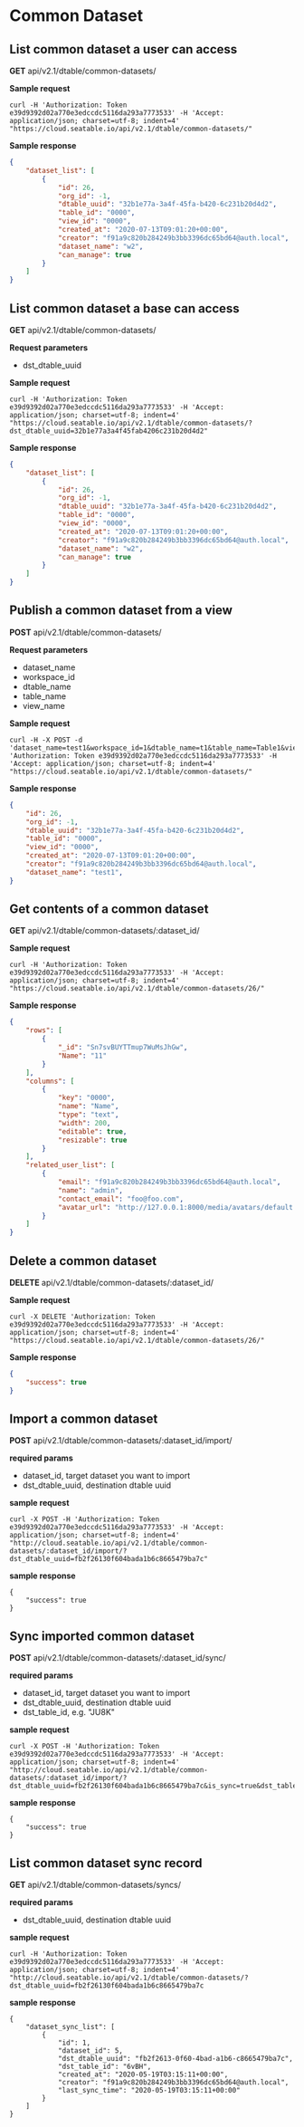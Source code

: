 # Common Dataset

## List common dataset a user can access

**GET** api/v2.1/dtable/common-datasets/

**Sample request**

```
curl -H 'Authorization: Token e39d9392d02a770e3edccdc5116da293a7773533' -H 'Accept: application/json; charset=utf-8; indent=4' "https://cloud.seatable.io/api/v2.1/dtable/common-datasets/"

```

**Sample response**

```json
{
    "dataset_list": [
        {
            "id": 26,
            "org_id": -1,
            "dtable_uuid": "32b1e77a-3a4f-45fa-b420-6c231b20d4d2",
            "table_id": "0000",
            "view_id": "0000",
            "created_at": "2020-07-13T09:01:20+00:00",
            "creator": "f91a9c820b284249b3bb3396dc65bd64@auth.local",
            "dataset_name": "w2",
            "can_manage": true
        }
    ]
}

```

## List common dataset a base can access

**GET** api/v2.1/dtable/common-datasets/

**Request parameters**

* dst_dtable_uuid

**Sample request**

```
curl -H 'Authorization: Token e39d9392d02a770e3edccdc5116da293a7773533' -H 'Accept: application/json; charset=utf-8; indent=4' "https://cloud.seatable.io/api/v2.1/dtable/common-datasets/?dst_dtable_uuid=32b1e77a3a4f45fab4206c231b20d4d2"

```

**Sample response**

```json
{
    "dataset_list": [
        {
            "id": 26,
            "org_id": -1,
            "dtable_uuid": "32b1e77a-3a4f-45fa-b420-6c231b20d4d2",
            "table_id": "0000",
            "view_id": "0000",
            "created_at": "2020-07-13T09:01:20+00:00",
            "creator": "f91a9c820b284249b3bb3396dc65bd64@auth.local",
            "dataset_name": "w2",
            "can_manage": true
        }
    ]
}

```

## Publish a common dataset from a view

**POST** api/v2.1/dtable/common-datasets/

**Request parameters**

* dataset_name
* workspace_id
* dtable_name
* table_name
* view_name

**Sample request**

```
curl -H -X POST -d 'dataset_name=test1&workspace_id=1&dtable_name=t1&table_name=Table1&view_name=test_view' 'Authorization: Token e39d9392d02a770e3edccdc5116da293a7773533' -H 'Accept: application/json; charset=utf-8; indent=4' "https://cloud.seatable.io/api/v2.1/dtable/common-datasets/"

```

**Sample response**

```json
{
    "id": 26,
    "org_id": -1,
    "dtable_uuid": "32b1e77a-3a4f-45fa-b420-6c231b20d4d2",
    "table_id": "0000",
    "view_id": "0000",
    "created_at": "2020-07-13T09:01:20+00:00",
    "creator": "f91a9c820b284249b3bb3396dc65bd64@auth.local",
    "dataset_name": "test1",
}

```

## Get contents of a common dataset

**GET** api/v2.1/dtable/common-datasets/:dataset_id/

**Sample request**

```
curl -H 'Authorization: Token e39d9392d02a770e3edccdc5116da293a7773533' -H 'Accept: application/json; charset=utf-8; indent=4' "https://cloud.seatable.io/api/v2.1/dtable/common-datasets/26/"

```

**Sample response**

```json
{
    "rows": [
        {
            "_id": "Sn7svBUYTTmup7WuMsJhGw",
            "Name": "11"
        }
    ],
    "columns": [
        {
            "key": "0000",
            "name": "Name",
            "type": "text",
            "width": 200,
            "editable": true,
            "resizable": true
        }
    ],
    "related_user_list": [
        {
            "email": "f91a9c820b284249b3bb3396dc65bd64@auth.local",
            "name": "admin",
            "contact_email": "foo@foo.com",
            "avatar_url": "http://127.0.0.1:8000/media/avatars/default.png"
        }
    ]
}

```

## Delete a common dataset

**DELETE** api/v2.1/dtable/common-datasets/:dataset_id/

**Sample request**

```
curl -X DELETE 'Authorization: Token e39d9392d02a770e3edccdc5116da293a7773533' -H 'Accept: application/json; charset=utf-8; indent=4' "https://cloud.seatable.io/api/v2.1/dtable/common-datasets/26/"

```

**Sample response**

```json
{
    "success": true
}

```

## Import a common dataset

**POST** api/v2.1/dtable/common-datasets/:dataset_id/import/

**required params**

* dataset_id, target dataset you want to import
* dst_dtable_uuid, destination dtable uuid

**sample request**

```
curl -X POST -H 'Authorization: Token e39d9392d02a770e3edccdc5116da293a7773533' -H 'Accept: application/json; charset=utf-8; indent=4' "http://cloud.seatable.io/api/v2.1/dtable/common-datasets/:dataset_id/import/?dst_dtable_uuid=fb2f26130f604bada1b6c8665479ba7c"

```

**sample response**

```
{
    "success": true
}

```

## Sync imported common dataset

**POST** api/v2.1/dtable/common-datasets/:dataset_id/sync/

**required params**

* dataset_id, target dataset you want to import
* dst_dtable_uuid, destination dtable uuid
* dst_table_id, e.g. "JU8K"

**sample request**

```
curl -X POST -H 'Authorization: Token e39d9392d02a770e3edccdc5116da293a7773533' -H 'Accept: application/json; charset=utf-8; indent=4' "http://cloud.seatable.io/api/v2.1/dtable/common-datasets/:dataset_id/import/?dst_dtable_uuid=fb2f26130f604bada1b6c8665479ba7c&is_sync=true&dst_table_id=JU8K&dst_view_id=0000"

```

**sample response**

```
{
    "success": true
}

```

## List common dataset sync record

**GET** api/v2.1/dtable/common-datasets/syncs/

**required params**

* dst_dtable_uuid, destination dtable uuid

**sample request**

```
curl -H 'Authorization: Token e39d9392d02a770e3edccdc5116da293a7773533' -H 'Accept: application/json; charset=utf-8; indent=4' "http://cloud.seatable.io/api/v2.1/dtable/common-datasets/?dst_dtable_uuid=fb2f26130f604bada1b6c8665479ba7c

```

**sample response**

```
{
    "dataset_sync_list": [
        {
            "id": 1,
            "dataset_id": 5,
            "dst_dtable_uuid": "fb2f2613-0f60-4bad-a1b6-c8665479ba7c",
            "dst_table_id": "6vBH",
            "created_at": "2020-05-19T03:15:11+00:00",
            "creator": "f91a9c820b284249b3bb3396dc65bd64@auth.local",
            "last_sync_time": "2020-05-19T03:15:11+00:00"
        }
    ]
}

```


